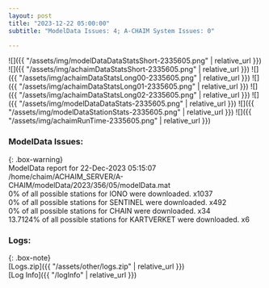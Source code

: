 ```yaml
---
layout: post
title: "2023-12-22 05:00:00"
subtitle: "ModelData Issues: 4; A-CHAIM System Issues: 0"

---
```


![]({{ "/assets/img/modelDataDataStatsShort-2335605.png" | relative_url }})
![]({{ "/assets/img/achaimDataStatsShort-2335605.png" | relative_url }})
![]({{ "/assets/img/achaimDataStatsLong00-2335605.png" | relative_url }})
![]({{ "/assets/img/achaimDataStatsLong01-2335605.png" | relative_url }})
![]({{ "/assets/img/achaimDataStatsLong02-2335605.png" | relative_url }})
![]({{ "/assets/img/modelDataDataStats-2335605.png" | relative_url }})
![]({{ "/assets/img/modelDataStationStats-2335605.png" | relative_url }})
![]({{ "/assets/img/achaimRunTime-2335605.png" | relative_url }})


### ModelData Issues:  
  
{: .box-warning}  
 ModelData report for 22-Dec-2023 05:15:07   
 /home/chaim/ACHAIM_SERVER/A-CHAIM/modelData/2023/356/05/modelData.mat   
 0% of all possible stations for IONO were downloaded. x1037   
 0% of all possible stations for SENTINEL were downloaded. x492   
 0% of all possible stations for CHAIN were downloaded. x34   
 13.7124% of all possible stations for KARTVERKET were downloaded. x6   
  


### Logs:  
  
{: .box-note}  
[Logs.zip]({{ "/assets/other/logs.zip" | relative_url }})  
[Log Info]({{ "/logInfo" | relative_url }})  
